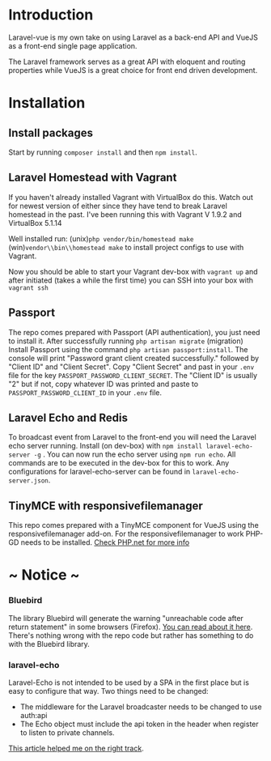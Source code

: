 # Introduction
Laravel-vue is my own take on using Laravel as a back-end API and VueJS as a front-end single page application.

The Laravel framework serves as a great API with eloquent and routing properties while VueJS is a great choice for front end driven development.

# Installation

## Install packages
Start by running `composer install` and then `npm install`.

## Laravel Homestead with Vagrant
If you haven't already installed Vagrant with VirtualBox do this. Watch out for newest version of either since they have tend to break Laravel homestead in the past. I've been running this with Vagrant V 1.9.2 and VirtualBox 5.1.14

Well installed run: (unix)`php vendor/bin/homestead make` (win)`vendor\\bin\\homestead make` to install project configs to use with Vagrant.

Now you should be able to start your Vagrant dev-box with `vagrant up` and after initiated (takes a while the first time) you can SSH into your box with `vagrant ssh`

## Passport
The repo comes prepared with Passport (API authentication), you just need to install it. After successfully running `php artisan migrate` (migration) Install Passport using the command `php artisan passport:install`. The console will print "Password grant client created successfully." followed by "Client ID" and "Client Secret". Copy "Client Secret" and past in your `.env` file for the key `PASSPORT_PASSWORD_CLIENT_SECRET`. The "Client ID" is usually "2" but if not, copy whatever ID was printed and paste to `PASSPORT_PASSWORD_CLIENT_ID` in your `.env` file.

## Laravel Echo and Redis
To broadcast event from Laravel to the front-end you will need the Laravel echo server running. Install (on dev-box) with `npm install laravel-echo-server -g` . You can now run the echo server using `npm run echo`. All commands are to be executed in the dev-box for this to work. Any configurations for laravel-echo-server can be found in `laravel-echo-server.json`.

## TinyMCE with responsivefilemanager
This repo comes prepared with a TinyMCE component for VueJS using the responsivefilemanager add-on. For the responsivefilemanager to work PHP-GD needs to be installed. [Check PHP.net for more info](http://php.net/manual/en/image.installation.php)

# ~ Notice ~
### Bluebird
The library Bluebird will generate the warning "unreachable code after return statement" in some browsers (Firefox). [You can read about it here](http://stackoverflow.com/questions/24987896/how-does-bluebirds-util-tofastproperties-function-make-an-objects-properties). There's nothing wrong with the repo code but rather has something to do with the Bluebird library.

### laravel-echo
Laravel-Echo is not intended to be used by a SPA in the first place but is easy to configure that way. Two things need to be changed:
- The middleware for the Laravel broadcaster needs to be changed to use auth:api
- The Echo object must include the api token in the header when register to listen to private channels.

[This article helped me on the right track](https://laravel.io/forum/10-09-2016-howto-broadcasting-laravel-echo-laravel-echo-server-and-jwt).